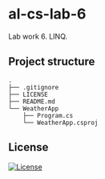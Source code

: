 # al-cs-lab-6
Lab work 6. LINQ.

## Project structure
```
.
├── .gitignore
├── LICENSE
├── README.md
└── WeatherApp
    ├── Program.cs
    └── WeatherApp.csproj
```

## License
[![License](https://img.shields.io/badge/GNU_GPL-v3-red?logo=gnu)](./LICENSE)
